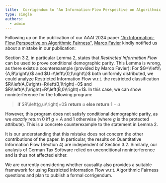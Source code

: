```yaml
---
title:  Corrigendum to "An Information-Flow Perspective on Algorithmic Fairness"
type: single
authors:
  - admin
---
```

Following up on the publication of our AAAI 2024 paper ["An Information-Flow Perspective on Algorithmic Fairness"](http://localhost:1313/publication/aaai24/), [Marco Favier](https://www.uantwerpen.be/en/staff/marco-favier/publications/) kindly notified us about a mistake in our publication:

Section 3.2, in particular Lemma 2, states that *Restricted Information Flow* can be used to prove conditional demographic parity.
This Lemma is wrong, as there exists a counterexample (provided by Marco Favier):
For $G=\\left\\{A,B\\right\\}$ and $U=\\left\\{0,1\right\\}$ both uniformly distributed,
we could analyze Restricted Information Flow w.r.t. the restricted classification $R\\left(A,0\right)=R\left(B,1\right)=0$ and $R\\left(A,1\\right)=R\\left(B,0\\right)=1$.
In this case, we can show noninterference for the following program:

> **if** $R\\left(g,u\\right)=0$ **return** $u$ **else** **return** $1-u$

However, this program does not satisfy conditional demographic parity, as we _exactly_ return $0$ iff $g=A$ and $1$ otherwise (where $g$ is the protected attribute).
This is a concrete counterexample to the statement in Lemma 2.

It is our understanding that this mistake does not concern the other contributions of the paper.
In particular, the results on Quantitative Information Flow (Section 4) are independent of Section 3.2. Similarly, our analysis of German Tax Software relied on unconditional noninterference and is thus not affected either.

We are currently considering whether causality also provides a suitable framework for using Restricted Information Flow w.r.t. Algorithmic Fairness questions and plan to publish a formal corrigendum.